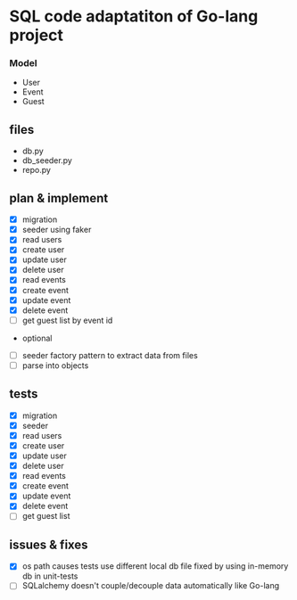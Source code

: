 # SQL code adaptatiton of Go-lang project

### Model

- User
- Event
- Guest

## files

- db.py
- db_seeder.py
- repo.py

## plan & implement

- [x] migration
- [x] seeder using faker
- [x] read users
- [x] create user
- [x] update user
- [x] delete user
- [x] read events
- [x] create event
- [x] update event
- [x] delete event
- [ ] get guest list by event id
- optional
- [ ] seeder factory pattern to extract data from files
- [ ] parse into objects

## tests

- [x] migration
- [x] seeder
- [x] read users
- [x] create user
- [x] update user
- [x] delete user
- [x] read events
- [x] create event
- [x] update event
- [x] delete event
- [ ] get guest list

## issues & fixes
- [x] os path causes tests use different local db file fixed by using in-memory db in unit-tests
- [ ] SQLalchemy doesn't couple/decouple data automatically like Go-lang